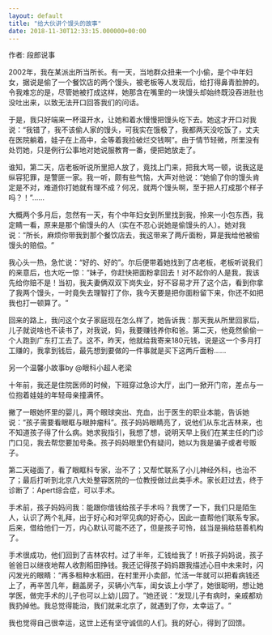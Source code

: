 ```yaml
---
layout: default
title: "给大伙讲个馒头的故事"
date: 2018-11-30T12:33:15.000000+00:00
---
```


作者: 段郎说事

2002年，我在某派出所当所长。有一天，当地群众扭来一个小偷，是个中年妇女，据说是偷了一个餐饮店的两个馒头，被老板等人发现后，给打得鼻青脸肿的。令我难忘的是，尽管她被打成这样，她那含在嘴里的一块馒头却始终既没吞进肚也没吐出来，以致无法开口回答我们的问话。

于是，我只好端来一杯温开水，让她和着水慢慢把馒头吃下去。她这才开口对我说：‌‌“我错了，我不该偷人家的馒头，可我实在饿极了，我都两天没吃饭了，丈夫在医院躺着，娃子在上高中，全等着我捡破烂交钱啊‌‌”。由于情节轻微，所里没有处罚她，只是例行公事地对她说服教育一番，便把她放走了。

谁知，第二天，店老板听说所里把人放了，竟找上门来，把我大骂一顿，说我这是纵容犯罪，是警匪一家。我一听，颇有些气恼，大声对他说：‌‌“她偷了你的馒头肯定是不对，难道你打她就有理不成？何况，就两个馒头啊，至于把人打成那个样子吗？！‌‌”……

大概两个多月后，忽然有一天，有个中年妇女到所里找到我，拎来一小包东西，我定睛一看，原来是那个偷馒头的人（实在不忍心说她是偷馒头的人）。她对我说：‌‌“所长，麻烦你带我到那个餐饮店去，我这带来了两斤面粉，算是我给他被偷馒头的赔偿。‌‌”

我心头一热，急忙说：‌‌“好的、好的‌‌”。尔后便带着她找到了店老板，老板听说我们的来意后，也大吃一惊：‌‌“妹子，你赶快把面粉拿回去！对不起你的人是我，我该先给你赔不是！当初，我夫妻俩双双下岗失业，好不容易才开了这个店，看到你拿了我两个馒头，一时竟失去理智打了你，我今天要是把你面粉留下来，你还不如把我也打一顿算了。‌‌”

回来的路上，我问这个女子家庭现在怎么样了，她告诉我：那天我从所里回家后，儿子就说啥也不读书了，对我说，妈，我要赚钱养你和爸。第二天，他竟然偷偷一个人跑到广东打工去了。这不，昨天，他就给我寄来180元钱，说是这一个多月打工赚的，我拿到钱后，最先想到要做的一件事就是买下这两斤面粉……

另一个温馨小故事by @眼科小超人老梁

十年前，我还是住院医师的时候，下班穿过急诊大厅，出门一掀开门帘，差点与一位抱着娃娃的年轻母亲撞满怀。

撇了一眼她怀里的婴儿，两个眼球突出、充血，出于医生的职业本能，告诉她说：‌‌“孩子需要看眼眶与眼肿瘤科‌‌”。孩子妈妈眼睛亮了，说他们从东北吉林来，也不知道孩子得了什么病。她求我指引，我想了想，说明天早上我们在某主任的门诊门口见，我去帮您要加号条。孩子妈妈眼里仍有疑问，她以为我是骗子或者号贩子。

第二天碰面了，看了眼眶科专家，治不了；又帮忙联系了小儿神经外科，也治不了；最后打听到北京八大处整容医院的一位教授做过此类手术。家长赶过去，终于诊断了：Apert综合症，可以手术。

手术前，孩子妈妈问我：能跟你借钱给孩子手术吗？我愣了一下，我们只是陌生人，认识了两个礼拜，出于好心和对罕见病的好奇心，因此一直帮他们联系专家。后来，借给他们一万，内心默认可能不还了，但是孩子可怜，兹当是捐给慈善机构了。

手术很成功，他们回到了吉林农村。过了半年，汇钱给我了！听孩子妈妈说，孩子爸爸日以继夜地帮人收割稻田挣钱。我还记得孩子妈妈跟我描述心目中未来时，闪闪发光的眼睛：‌‌“再多租种水稻田，在村里开小卖部，忙活一年就可以把看病钱还上了，再辛苦几年，翻盖房子，买辆小汽车，闺女该上小学了，她很聪明，想让她学医，做完手术的儿子也可以上幼儿园了。‌‌”她还说：‌‌“发现儿子有病时，亲戚都劝我扔掉他。我总觉得能治，我们就来北京了，就遇到了你，太幸运了。‌‌”

我也觉得自己很幸运，这世上还有坚守诚信的人们。我的好心，得到了回馈。

